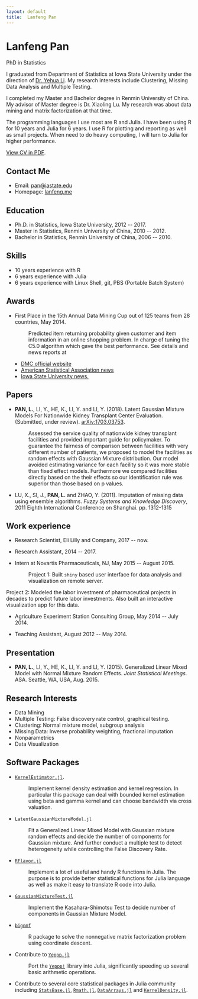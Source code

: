 ```yaml
---
layout: default
title:  Lanfeng Pan
---
```

<h1>Lanfeng Pan</h1>
<p>
  <span class="subtitle">PhD in Statistics</span>
</p>

I graduated from Department of Statistics at Iowa State University under the direction of [Dr. Yehua Li](http://www.public.iastate.edu/~yehuali/). My research interests include Clustering, Missing Data Analysis and Multiple Testing.

I completed my Master and Bachelor degree in Renmin University of China. My advisor of Master degree is Dr. Xiaoling Lu. My research was about data mining and matrix factorization at that time.

The programming languages I use most are R and Julia. I have been using R for 10 years and Julia for 6 years. I use R for plotting and reporting as well as small projects. When need to do heavy computing, I will turn to Julia for higher performance.

[View CV in PDF](https://drive.google.com/file/d/0BxFSrTFpBM_PaHdZSWJ1S3U0dUk/view?usp=sharing).

<!-- <iframe src="http://lanfeng.me/about/LanfengPanCV.pdf" style="width:680px; height:1800px;" frameborder="0"></iframe>
-->

## Contact Me

* Email: [pan@iastate.edu](mailto:pan@iastate.edu)
* Homepage: [lanfeng.me](http://lanfeng.me/)

## Education

* Ph.D. in Statistics, Iowa State University, 2012 -- 2017.
* Master in Statistics, Renmin University of China, 2010 -- 2012.
* Bachelor in Statistics, Renmin University of China, 2006 -- 2010.

## Skills

* 10 years experience with R
* 6 years experience with Julia
* 6 years experience with Linux Shell, git, PBS (Portable Batch System)

## Awards
* First Place in the 15th Annual Data Mining Cup out of 125 teams from 28 countries, May 2014.

<p style="padding-left:60px;">
Predicted item returning probability given customer and item information in an online shopping problem. In charge of tuning the C5.0 algorithm which gave the best performance.
See details and news reports at <ul style="padding-left:40px;">
 <li> <a href="http://www.data-mining-cup.de/en/review/goto/article/dmc-2014.html">DMC official website</a> </li>

<li> <a href="http://stattrak.amstat.org/2016/02/01/dmc16/"> American Statistical Association news</a> </li>

<li><a href="http://www.news.iastate.edu/news/2014/07/10/data-miners">Iowa State University news.</a> </li>
</ul>
</p>

## Papers

* __PAN, L.__, LI, Y., HE, K., LI, Y. and LI, Y. (2018). Latent Gaussian Mixture Models For Nationwide Kidney Transplant Center Evaluation. (Submitted, under review). [arXiv:1703.03753](https://arxiv.org/abs/1703.03753).

<p style="padding-left:60px;">
Assessed the service quality of nationwide kidney transplant facilities and provided important guide for policymaker.
To guarantee the fairness of comparison between facilities with very different number of patients, we proposed to model the facilities as random effects with Gaussian Mixture distribution. Our model avoided estimating variance for each facility so it was more stable than fixed effect models.
Furthermore we compared facilities directly based on the their effects so our identification rule was superior than those based on p values.
</p>

* LU, X., SI, J., __PAN, L.__ and ZHAO, Y. (2011). Imputation of missing data using ensemble algorithms. *Fuzzy Systems and Knowledge Discovery*, 2011 Eighth International Conference on Shanghai. pp. 1312-1315


## Work experience

* Research Scientist, Eli Lilly and Company, 2017 -- now.

* Research Assistant, 2014 -- 2017.

* Intern at Novartis Pharmaceuticals, NJ, May 2015 -- August 2015.

<p style="padding-left:60px;">
Project 1: Built <code class="highlighter-rouge">shiny</code> based user interface for data analysis and visualization on remote server.

Project 2: Modeled the labor investment of pharmaceutical projects in decades to predict future labor investments. Also built an interactive visualization app for this data.
</p>

* Agriculture Experiment Station Consulting Group, May 2014 -- July 2014.

* Teaching Assistant, August 2012 -- May 2014.

## Presentation
 * __PAN, L.__, LI, Y., HE, K., LI, Y. and LI, Y. (2015). Generalized Linear Mixed Model with Normal Mixture Random Effects. *Joint Statistical Meetings*. ASA. Seattle, WA, USA, Aug. 2015.

## Research Interests

* Data Mining
* Multiple Testing: False discovery rate control, graphical testing.
* Clustering: Normal mixture model, subgroup analysis
* Missing Data: Inverse probability weighting, fractional imputation
* Nonparametrics
* Data Visualization

## Software Packages
* [`KernelEstimator.jl`](http://github.com/panlanfeng/KernelEstimator.jl).

<p style="padding-left:60px;">
 Implement kernel density estimation and kernel regression. In particular this package can deal with bounded kernel estimation using beta and gamma kernel and can choose bandwidth via cross valuation.
 </p>

* `LatentGaussianMixtureModel.jl`
<p style="padding-left:60px;">
Fit a Generalized Linear Mixed Model with Gaussian mixture random effects and decide the number of components for Gaussian mixture. And further conduct a multiple test to detect heterogeneity while controlling the False Discovery Rate.
</p>

* [`RFlavor.jl`](http://github.com/panlanfeng/RFlavor.jl)
<p style="padding-left:60px;">
Implement a lot of useful and handy R functions in Julia. The purpose is to provide better statistical functions for Julia language as well as make it easy to translate R code into Julia.
</p>

* [`GaussianMixtureTest.jl`](http://github.com/panlanfeng/GaussianMixtureTest.jl)
<p style="padding-left:60px;">
Implement the Kasahara-Shimotsu Test to decide number of components in Gaussian Mixture Model.
</p>

* [`bignmf`](http://github.com/panlanfeng/bignmf)
<p style="padding-left:60px;">
R package to solve the nonnegative matrix factorization problem using coordinate descent.
</p>

* Contribute to [`Yeppp.jl`](http://github.com/JuliaMath/Yeppp.jl)
<p style="padding-left:60px;">
 Port the <a href="http://www.yeppp.info/"><code class="highlighter-rouge">Yeppp!</code></a>
 library into Julia, significantly speeding up several basic arithmetic operations.
</p>

* Contribute to several core statistical packages in Julia community including  [`StatsBase.jl`](https://github.com/JuliaStats/StatsBase.jl), [`Rmath.jl`](https://github.com/JuliaStats/Rmath.jl), [`DataArrays.jl`](https://github.com/JuliaStats/DataArrays.jl) and [`KernelDensity.jl`](https://github.com/JuliaStats/KernelDensity.jl).

<br/><br/>

<!--
<div id="disqus_thread"></div>
<script>
    /**
     *  RECOMMENDED CONFIGURATION VARIABLES: EDIT AND UNCOMMENT THE SECTION BELOW TO INSERT DYNAMIC VALUES FROM YOUR PLATFORM OR CMS.
     *  LEARN WHY DEFINING THESE VARIABLES IS IMPORTANT: https://disqus.com/admin/universalcode/#configuration-variables
     */

    var disqus_config = function () {
        this.page.url = "{{site.url}}";  // Replace PAGE_URL with your page's canonical URL variable
        this.page.identifier = "/"; // Replace PAGE_IDENTIFIER with your page's unique identifier variable
    };

    (function() {  // DON'T EDIT BELOW THIS LINE
        var d = document, s = d.createElement('script');

        s.src = '//lanfeng.disqus.com/embed.js';

        s.setAttribute('data-timestamp', +new Date());
        (d.head || d.body).appendChild(s);
    })();
</script>
<noscript>Please enable JavaScript to view the <a href="https://disqus.com/?ref_noscript" rel="nofollow">comments powered by Disqus.</a></noscript>

-->
